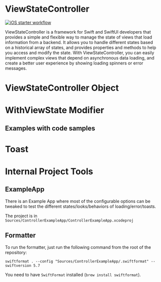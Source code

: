 # ViewStateController

[![iOS starter workflow](https://github.com/mdb1/ViewStateController/actions/workflows/ios.yml/badge.svg)](https://github.com/mdb1/ViewStateController/actions/workflows/ios.yml)

ViewStateController is a framework for Swift and SwiftUI developers that provides a simple and flexible way to manage the state of views that load information from a backend. It allows you to handle different states based on a historical array of states, and provides properties and methods to help you access and modify the state. With ViewStateController, you can easily implement complex views that depend on asynchronous data loading, and create a better user experience by showing loading spinners or error messages.

# ViewStateController Object

# WithViewState Modifier

## Examples with code samples

# Toast




# Internal Project Tools

## ExampleApp

There is an Example App where most of the configurable options can be tweaked to test the different states/looks/behaviors of loading/error/toasts.

The project is in `Sources/ControllerExampleApp/ControllerExampleApp.xcodeproj`

## Formatter

To run the formatter, just run the following command from the root of the repository:

`swiftformat . --config "Sources/ControllerExampleApp/.swiftformat" --swiftversion 5.7`

You need to have `SwiftFormat` installed (`brew install swiftformat`).
